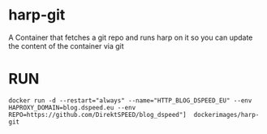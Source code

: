 harp-git
========

A Container that fetches a git repo and runs harp on it so you can update the content of the container via git


# RUN

    docker run -d --restart="always" --name="HTTP_BLOG_DSPEED_EU" --env HAPROXY_DOMAIN=blog.dspeed.eu --env REPO=https://github.com/DirektSPEED/blog_dspeed"]  dockerimages/harp-git
